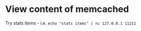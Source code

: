 ---
---
# View content of memcached

Try stats items - i.e.
`echo "stats items" | nc 127.0.0.1 11211`
